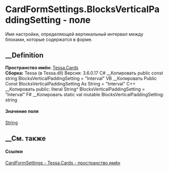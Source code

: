 # CardFormSettings.BlocksVerticalPaddingSetting - поле
Имя настройки, определяющей вертикальный интервал между блоками, которые
содержатся в форме.
##  __Definition
 **Пространство имён:** [Tessa.Cards](N_Tessa_Cards.htm)  
 **Сборка:** Tessa (в Tessa.dll) Версия: 3.6.0.17
C# __Копировать
     public const string BlocksVerticalPaddingSetting = "Interval"
VB __Копировать
     Public Const BlocksVerticalPaddingSetting As String = "Interval"
C++ __Копировать
     public:
    literal String^ BlocksVerticalPaddingSetting = "Interval"
F# __Копировать
     static val mutable BlocksVerticalPaddingSetting: string
#### Значение поля
[String](https://learn.microsoft.com/dotnet/api/system.string)
##  __См. также
#### Ссылки
[CardFormSettings - ](T_Tessa_Cards_CardFormSettings.htm)
[Tessa.Cards - пространство имён](N_Tessa_Cards.htm)
